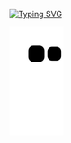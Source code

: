 
<!--
**Pirata21/Pirata21** is a ✨ _special_ ✨ repository because its `README.md` (this file) appears on your GitHub profile.

Here are some ideas to get you started:

- 🔭 I’m currently working on ...
- 🌱 I’m currently learning ...
- 👯 I’m looking to collaborate on ...
- 🤔  I’m looking for help with ...
- 💬 Ask me about ...
- 📫 How to reach me: ...
- 😄 Pronouns: ...
- ⚡ Fun fact: ...
-->

[![Typing SVG](http://readme-typing-svg.herokuapp.com?color=%236EABF7&size=28&center=true&width=600&height=100&lines=Welcome+Stranger!;I+am+a+little+urban+achiever+%F0%9F%8C%8A+%E2%98%A0%EF%B8%8F)](https://git.io/typing-svg)

<div> 
 
  ![Snake animation](https://github.com/rafaballerini/rafaballerini/blob/output/github-contribution-grid-snake.svg)
 
</div>
